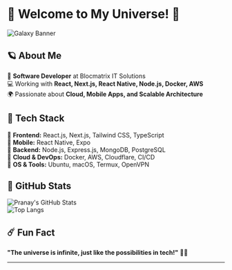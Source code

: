 # 🌌 Welcome to My Universe! 🚀  

![Galaxy Banner](https://images.unsplash.com/photo-1446776811953-b23d57bd21aa)

## 🪐 About Me  
🚀 **Software Developer** at Blocmatrix IT Solutions  
💻 Working with **React, Next.js, React Native, Node.js, Docker, AWS**  
🌍 Passionate about **Cloud, Mobile Apps, and Scalable Architecture**  

## 🌠 Tech Stack  
🔹 **Frontend:** React.js, Next.js, Tailwind CSS, TypeScript  
🔹 **Mobile:** React Native, Expo  
🔹 **Backend:** Node.js, Express.js, MongoDB, PostgreSQL  
🔹 **Cloud & DevOps:** Docker, AWS, Cloudflare, CI/CD  
🔹 **OS & Tools:** Ubuntu, macOS, Termux, OpenVPN  

## 🚀 GitHub Stats  
![Pranay's GitHub Stats](https://github-readme-stats.vercel.app/api?username=pranay213&show_icons=true&theme=tokyonight)  
![Top Langs](https://github-readme-stats.vercel.app/api/top-langs/?username=pranay213&layout=compact&theme=tokyonight)  

## ☄️ Fun Fact  
**"The universe is infinite, just like the possibilities in tech!"** 🌌✨  

---
